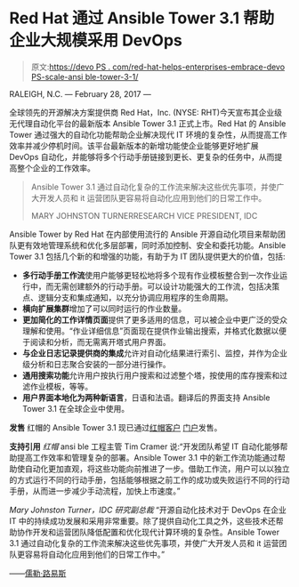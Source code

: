 # Red Hat 通过 Ansible Tower 3.1 帮助企业大规模采用 DevOps

> 原文:[https://devo PS . com/red-hat-helps-enterprises-embrace-devo PS-scale-ansi ble-tower-3-1/](https://devops.com/red-hat-helps-enterprises-embrace-devops-scale-ansible-tower-3-1/)

RALEIGH, N.C. — <time datetime="2017-02-28T00:00:00-05:00">February 28, 2017</time> —

全球领先的开源解决方案提供商 Red Hat，Inc. (NYSE: RHT)今天宣布其企业级无代理自动化平台的最新版本 Ansible Tower 3.1 正式上市。Red Hat 的 Ansible Tower 通过强大的自动化功能帮助企业解决现代 IT 环境的复杂性，从而提高工作效率并减少停机时间。该平台最新版本的新增功能使企业能够更好地扩展 DevOps 自动化，并能够将多个行动手册链接到更长、更复杂的任务中，从而提高整个企业的工作效率。

> Ansible Tower 3.1 通过自动化复杂的工作流来解决这些优先事项，并使广大开发人员和 it 运营团队更容易将自动化应用到他们的日常工作中。
> 
> MARY JOHNSTON TURNERRESEARCH VICE PRESIDENT, IDC

Ansible Tower by Red Hat 在内部使用流行的 Ansible 开源自动化项目来帮助团队更有效地管理系统和优化多层部署，同时添加控制、安全和委托功能。Ansible Tower 3.1 包括几个新的和增强的功能，有助于为 IT 团队提供更大的价值，包括:

*   **多行动手册工作流**使用户能够更轻松地将多个现有作业模板整合到一次作业运行中，而无需创建额外的行动手册。可以设计功能强大的工作流，包括决策点、逻辑分支和集成通知，以充分协调应用程序的生命周期。
*   **横向扩展集群**增加了可以同时运行的作业数量。
*   **更加简化的工作详情页面**提供了更多适用的信息，可以被企业中更广泛的受众理解和使用。“作业详细信息”页面现在提供作业输出搜索，并格式化数据以便于阅读和分析，而无需离开塔式用户界面。
*   **与企业日志记录提供商的集成**允许对自动化结果进行索引、监控，并作为企业级分析和日志聚合安装的一部分进行操作。
*   **通用搜索功能**允许用户按执行用户搜索和过滤整个塔，按使用的库存搜索和过滤作业模板，等等。
*   **用户界面本地化为两种新语言**，日语和法语。翻译后的界面支持 Ansible Tower 3.1 在全球企业中使用。

**发售**
红帽的 Ansible Tower 3.1 现已通过[红帽客户](https://access.redhat.com/downloads/) [门户](https://access.redhat.com/downloads/)发售。

**支持引用**
*红帽*
ansi ble 工程主管 Tim Cramer 说:“开发团队希望 IT 自动化能够帮助提高工作效率和管理复杂的部署。Ansible Tower 3.1 中的新工作流功能通过帮助使自动化更加直观，将这些功能向前推进了一步。借助工作流，用户可以以独立的方式运行不同的行动手册，包括能够根据之前工作的成功或失败运行不同的行动手册，从而进一步减少手动流程，加快上市速度。”

*Mary Johnston Turner，IDC 研究副总裁*
“开源自动化技术对于 DevOps 在企业 IT 中的持续成功发展和采用非常重要。除了提供自动化工具之外，这些技术还帮助协作开发和运营团队降低配置和优化现代计算环境的复杂性。Ansible Tower 3.1 通过自动化复杂的工作流来解决这些优先事项，并使广大开发人员和 it 运营团队更容易将自动化应用到他们的日常工作中。”

——[儒勒·路易斯](https://devops.com/author/jules/)